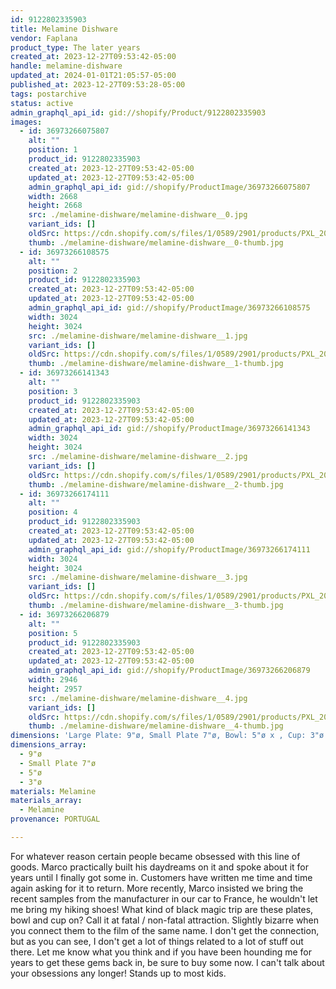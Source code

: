 ```yaml
---
id: 9122802335903
title: Melamine Dishware
vendor: Faplana
product_type: The later years
created_at: 2023-12-27T09:53:42-05:00
handle: melamine-dishware
updated_at: 2024-01-01T21:05:57-05:00
published_at: 2023-12-27T09:53:28-05:00
tags: postarchive
status: active
admin_graphql_api_id: gid://shopify/Product/9122802335903
images:
  - id: 36973266075807
    alt: ""
    position: 1
    product_id: 9122802335903
    created_at: 2023-12-27T09:53:42-05:00
    updated_at: 2023-12-27T09:53:42-05:00
    admin_graphql_api_id: gid://shopify/ProductImage/36973266075807
    width: 2668
    height: 2668
    src: ./melamine-dishware/melamine-dishware__0.jpg
    variant_ids: []
    oldSrc: https://cdn.shopify.com/s/files/1/0589/2901/products/PXL_20230322_142043935.jpg?v=1703688822
    thumb: ./melamine-dishware/melamine-dishware__0-thumb.jpg
  - id: 36973266108575
    alt: ""
    position: 2
    product_id: 9122802335903
    created_at: 2023-12-27T09:53:42-05:00
    updated_at: 2023-12-27T09:53:42-05:00
    admin_graphql_api_id: gid://shopify/ProductImage/36973266108575
    width: 3024
    height: 3024
    src: ./melamine-dishware/melamine-dishware__1.jpg
    variant_ids: []
    oldSrc: https://cdn.shopify.com/s/files/1/0589/2901/products/PXL_20230321_183842895.jpg?v=1703688822
    thumb: ./melamine-dishware/melamine-dishware__1-thumb.jpg
  - id: 36973266141343
    alt: ""
    position: 3
    product_id: 9122802335903
    created_at: 2023-12-27T09:53:42-05:00
    updated_at: 2023-12-27T09:53:42-05:00
    admin_graphql_api_id: gid://shopify/ProductImage/36973266141343
    width: 3024
    height: 3024
    src: ./melamine-dishware/melamine-dishware__2.jpg
    variant_ids: []
    oldSrc: https://cdn.shopify.com/s/files/1/0589/2901/products/PXL_20230321_183846336.jpg?v=1703688822
    thumb: ./melamine-dishware/melamine-dishware__2-thumb.jpg
  - id: 36973266174111
    alt: ""
    position: 4
    product_id: 9122802335903
    created_at: 2023-12-27T09:53:42-05:00
    updated_at: 2023-12-27T09:53:42-05:00
    admin_graphql_api_id: gid://shopify/ProductImage/36973266174111
    width: 3024
    height: 3024
    src: ./melamine-dishware/melamine-dishware__3.jpg
    variant_ids: []
    oldSrc: https://cdn.shopify.com/s/files/1/0589/2901/products/PXL_20230321_183959358.jpg?v=1703688822
    thumb: ./melamine-dishware/melamine-dishware__3-thumb.jpg
  - id: 36973266206879
    alt: ""
    position: 5
    product_id: 9122802335903
    created_at: 2023-12-27T09:53:42-05:00
    updated_at: 2023-12-27T09:53:42-05:00
    admin_graphql_api_id: gid://shopify/ProductImage/36973266206879
    width: 2946
    height: 2957
    src: ./melamine-dishware/melamine-dishware__4.jpg
    variant_ids: []
    oldSrc: https://cdn.shopify.com/s/files/1/0589/2901/products/PXL_20230321_183948675.jpg?v=1703688822
    thumb: ./melamine-dishware/melamine-dishware__4-thumb.jpg
dimensions: 'Large Plate: 9"ø, Small Plate 7"ø, Bowl: 5"ø x , Cup: 3"ø'
dimensions_array:
  - 9"ø
  - Small Plate 7"ø
  - 5"ø
  - 3"ø
materials: Melamine
materials_array:
  - Melamine
provenance: PORTUGAL

---
```


For whatever reason certain people became obsessed with this line of goods. Marco practically built his daydreams on it and spoke about it for years until I finally got some in. Customers have written me time and time again asking for it to return. More recently, Marco insisted we bring the recent samples from the manufacturer in our car to France, he wouldn't let me bring my hiking shoes! What kind of black magic trip are these plates, bowl and cup on? Call it at fatal / non-fatal attraction. Slightly bizarre when you connect them to the film of the same name. I don't get the connection, but as you can see, I don't get a lot of things related to a lot of stuff out there. Let me know what you think and if you have been hounding me for years to get these gems back in, be sure to buy some now. I can't talk about your obsessions any longer! Stands up to most kids.